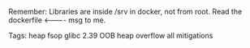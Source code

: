 Remember: Libraries are inside /srv in docker, not from root. Read the dockerfile <---- msg to me.

Tags: heap fsop glibc 2.39 OOB heap overflow all mitigations
